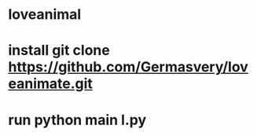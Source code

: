 # loveanimal 
# install git clone https://github.com/Germasvery/loveanimate.git
# run python main l.py
